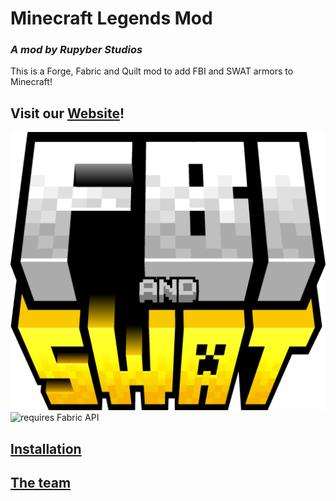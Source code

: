 # Minecraft Legends Mod

### *A mod by Rupyber Studios*

This is a Forge, Fabric and Quilt mod to add FBI and SWAT armors to Minecraft!

## Visit our [Website](https://rupyberstudios.github.io/website/)!

![FBI And Swat Armors Logo](https://raw.githubusercontent.com/RupyberStudios/website/main/img/fbi_and_swat_armors_logo_small.png)
![requires Fabric API](https://i.imgur.com/HabVZJR.png)

## [Installation](https://rupyberstudios.github.io/website/pages/installation)

## [The team](https://rupyberstudios.github.io/website/pages/about)

